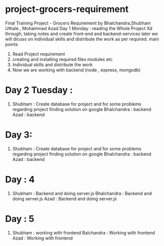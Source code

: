 # project-grocers-requirement
Final Training Project - Grocers Requirement by Bhalchandra,Shubham Uthale , Mohammad Azad 
Day 1 Monday : 
reading the Whole Project Xd through, taking notes and create front-end and backend-services later we will dicuss on individual skills and distribute the work as per required. main points 
1. Read Project requirement 
2. creating and installing required files modules etc 
3. Individual skills and distribute the work 
4. Now we are working with backend (node , express, mongodb) 
# Day 2 Tuesday :
1. Shubham : Create database for project and for some problems regarding project finding solution on google 
Bhalchandra : backend
Azad : backend
# Day 3:
1. Shubham : Create database for project and for some problems regarding project finding solution on google 
Bhalchandra : backend
Azad : backend
# Day : 4
1. Shubham : Backend and doing server.js
Bhalchandra : Backend and doing server.js
Azad : Backend and doing server.js
# Day : 5
1. Shubham : working with frontend
Balchandra : Working with frontend 
Azad : Working with frontend 


